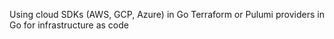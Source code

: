 Using cloud SDKs (AWS, GCP, Azure) in Go
Terraform or Pulumi providers in Go for infrastructure as code